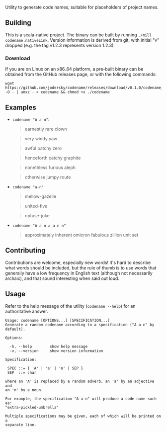 Utility to generate code names, suitable for placeholders of project
names.

## Building
This is a scala-native project. The binary can be built by running
`./mill codename.nativeLink`. Version information is derived from git, with
initial "v" dropped (e.g. the tag v1.2.3 represents version 1.2.3).

### Download
If you are on Linux on an x86_64 platform, a pre-built binary can be
obtained from the GitHub releases page, or with the following
commands:

```
wget https://github.com/jodersky/codename/releases/download/v0.1.0/codename_linux_amd64.xz -O - | unxz - > codename && chmod +x ./codename
```

## Examples

- `codename "A a n"`:

  >earnestly rare clown

  >very windy yaw

  >awful patchy zero

  >henceforth catchy graphite

  >nonethless furious aleph

  >otherwise jumpy route

- `codename "a-n"`

  >mellow-gazelle

  >united-five

  >optuse-joke

- `codename "A a n a a n n"`

  >approximately inherent omicron fabulous zillion unit set

## Contributing

Contributions are welcome, especially new words! It's hard to describe
what words should be included, but the rule of thumb is to use words
that generally have a low frequency in English text (although not
necessarily archaic), and that sound interesting when said out loud.

## Usage
Refer to the help message of the utility (`codename --help`) for an
authoritative answer.

```
Usage: codename [OPTIONS...] [SPECIFICATION...]
Generate a random codename according to a specification ("A a n" by default).

Options:

  -h, --help        show help message
  -v, --version     show version information

Specification:

 SPEC ::= { 'A' | 'a' | 'n' | SEP }
 SEP  ::= char

where an 'A' is replaced by a random adverb, an 'a' by an adjective and
an 'n' by a noun.

For example, the specification "A-a-n" will produce a code name such as:
"extra-pickled-umbrella"

Multiple specifications may be given, each of which will be printed on a
separate line.
```
